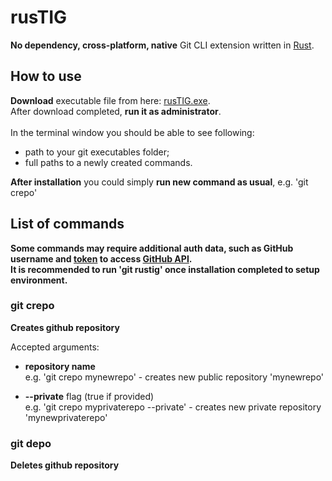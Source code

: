 # rusTIG
**No dependency, cross-platform, native** Git CLI extension written in [Rust](https://www.rust-lang.org/).
## How to use
**Download** executable file from here: [rusTIG.exe](https://github.com/FireWall-e/rusTIG/raw/master/target/release/rusTIG.exe).<br/>
After download completed, **run it as administrator**.<br/>
<br/>In the terminal window you should be able to see following:
* path to your git executables folder;
* full paths to a newly created commands.

**After installation** you could simply **run new command as usual**, e.g. 'git crepo'
## List of commands
**Some commands may require additional auth data, such as GitHub username and [token](https://help.github.com/en/github/authenticating-to-github/creating-a-personal-access-token-for-the-command-line#creating-a-token) to access [GitHub API](https://developer.github.com/v3/).<br/>
It is recommended to run 'git rustig' once installation completed to setup environment.**
### git crepo<br/>
**Creates github repository**<br/>

Accepted arguments:
- **repository name**<br/>
  e.g. 'git crepo mynewrepo' - creates new public repository 'mynewrepo'
  
- **--private** flag (true if provided)<br/>
  e.g. 'git crepo myprivaterepo --private' - creates new private repository 'mynewprivaterepo'
### git depo
**Deletes github repository**<br/>
